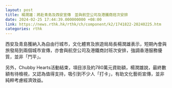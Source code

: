 ```yaml
---
layout: post
title: 楊潤雄：將赴青島及西安宣傳　並與航空公司及港鐵商班次安排
date: 2024-02-25 17:44:39.000000000 +08:00
link: https://news.rthk.hk/rthk/ch/component/k2/1741822-20240225.htm
categories: rthk
---
```


西安及青島獲納入為自由行城市，文化體育及旅遊局局長楊潤雄表示，短期內會與旅發局到兩個城市宣傳，亦會與航空公司及港鐵商討班次安排，強調香港服務優質，並非「鬥平」。

另外，Chubby Hearts活動結束，項目涉及約780萬元資助額，楊潤雄說，最終數額有待檢視，又認為值得支持，吸引到不少人「打卡」，有助文化藝術宣傳，並非純粹考慮經濟效益。

